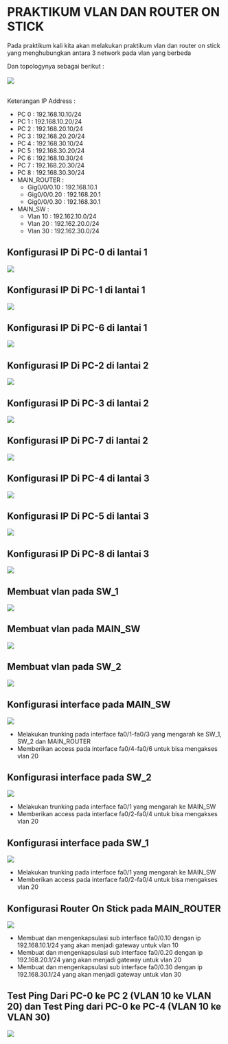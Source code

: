 # PRAKTIKUM VLAN DAN ROUTER ON STICK
Pada praktikum kali kita akan melakukan praktikum vlan dan router on stick yang menghubungkan antara 3 network pada vlan yang berbeda

Dan topologynya sebagai berikut :
<br>
<br>
<img src="../assets/prak7-1.png">
<br>
<br>

Keterangan IP Address :
- PC 0 : 192.168.10.10/24
- PC 1 : 192.168.10.20/24
- PC 2 : 192.168.20.10/24
- PC 3 : 192.168.20.20/24
- PC 4 : 192.168.30.10/24
- PC 5 : 192.168.30.20/24
- PC 6 : 192.168.10.30/24
- PC 7 : 192.168.20.30/24
- PC 8 : 192.168.30.30/24
- MAIN_ROUTER :
  - Gig0/0/0.10 : 192.168.10.1
  - Gig0/0/0.20 : 192.168.20.1
  - Gig0/0/0.30 : 192.168.30.1
- MAIN_SW :
    - Vlan 10 : 192.162.10.0/24
    - Vlan 20 : 192.162.20.0/24
    - Vlan 30 : 192.162.30.0/24

## Konfigurasi IP Di PC-0 di lantai 1
<img src="../assets/prak7-2.png">

## Konfigurasi IP Di PC-1 di lantai 1
<img src="../assets/prak7-3.png">

## Konfigurasi IP Di PC-6 di lantai 1
<img src="../assets/prak7-4.png">

## Konfigurasi IP Di PC-2 di lantai 2
<img src="../assets/prak7-5.png">

## Konfigurasi IP Di PC-3 di lantai 2
<img src="../assets/prak7-6.png">

## Konfigurasi IP Di PC-7 di lantai 2
<img src="../assets/prak7-7.png">

## Konfigurasi IP Di PC-4 di lantai 3
<img src="../assets/prak7-8.png">

## Konfigurasi IP Di PC-5 di lantai 3
<img src="../assets/prak7-9.png">

## Konfigurasi IP Di PC-8 di lantai 3
<img src="../assets/prak7-10.png">

## Membuat vlan pada SW_1
<img src="../assets/prak7-14.png">

## Membuat vlan pada MAIN_SW
<img src="../assets/prak7-15.png">

## Membuat vlan pada SW_2
<img src="../assets/prak7-16.png">

## Konfigurasi interface pada MAIN_SW
<img src="../assets/prak7-11.png">

- Melakukan trunking pada interface fa0/1-fa0/3 yang mengarah ke SW_1, SW_2 dan MAIN_ROUTER
- Memberikan access pada interface fa0/4-fa0/6 untuk bisa mengakses vlan 20

## Konfigurasi interface pada SW_2
<img src="../assets/prak7-12.png">

- Melakukan trunking pada interface fa0/1 yang mengarah ke MAIN_SW
- Memberikan access pada interface fa0/2-fa0/4 untuk bisa mengakses vlan 20

## Konfigurasi interface pada SW_1
<img src="../assets/prak7-13.png">

- Melakukan trunking pada interface fa0/1 yang mengarah ke MAIN_SW
- Memberikan access pada interface fa0/2-fa0/4 untuk bisa mengakses vlan 20



## Konfigurasi Router On Stick pada MAIN_ROUTER
<img src="../assets/prak7-17.png">

- Membuat dan mengenkapsulasi sub interface fa0/0.10 dengan ip 192.168.10.1/24 yang akan menjadi gateway untuk vlan 10
- Membuat dan mengenkapsulasi sub interface fa0/0.20 dengan ip 192.168.20.1/24 yang akan menjadi gateway untuk vlan 20
- Membuat dan mengenkapsulasi sub interface fa0/0.30 dengan ip 192.168.30.1/24 yang akan menjadi gateway untuk vlan 30

## Test Ping Dari PC-0 ke PC 2 (VLAN 10 ke VLAN 20) dan Test Ping dari PC-0 ke PC-4 (VLAN 10 ke VLAN 30)
<img src="../assets/prak7-18.png">


